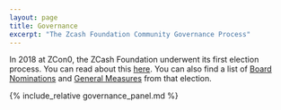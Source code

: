 ```yaml
---
layout: page
title: Governance
excerpt: "The Zcash Foundation Community Governance Process"
---
```


In 2018 at ZCon0, the ZCash Foundation underwent its first election process. You can read about this [here](2018-Q2/). You can also find a list of [Board Nominations](2018-Q2/Board-Nominations/) and [General Measures](2018-Q2/General-Measures/) from that election.

{% include_relative governance_panel.md %}

<!-- TODO Change Copy? -->
<!-- TODO Update general governance docs post-election -->
